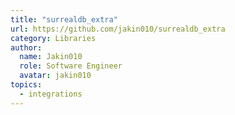```yaml
---
title: "surrealdb_extra"
url: https://github.com/jakin010/surrealdb_extra
category: Libraries
author:
  name: Jakin010
  role: Software Engineer
  avatar: jakin010
topics:
  - integrations
---
```


